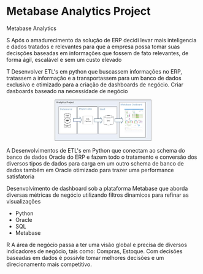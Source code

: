 # Metabase Analytics Project
Metabase Analytics

S
Após o amadurecimento da solução de ERP decidi levar mais inteligencia e dados tratados e relevantes para que a empresa possa tomar suas decisções baseadas em informações que fossem de fato relevantes, de forma ágil, escalável e sem um custo elevado
	
T
Desenvolver ETL's em python que buscassem informações no ERP, tratassem a informação e a transportassem para um banco de dados exclusivo e otimizado para a criação de dashboards de negócio. Criar dasboards baseado na necessidade de negócio

<p align="center">
	<img src="estruutra-etl-metabase.jpg" height="50%" width="50%">
</p>


A
Desenvolvimentos de ETL's em Python que conectam ao schema do banco de dados Oracle do ERP e fazem todo o tratamento e conversão dos diversos tipos de dados para carga em um outro schema de banco de dados também em Oracle otimizado para trazer uma performance satisfatoria

Desenvolvimento de dashboard sob a plataforma Metabase que aborda diversas métricas de negócio utilizando filtros dinamicos para refinar as visualizações 

* Python
* Oracle
* SQL
* Metabase

R
A área de negócio passa a ter uma visão global e precisa de diversos indicadores de negócio, tais como: Compras, Estoque. Com decisões baseadas em dados é possívle tomar melhores decisões e um direcionamento mais competitivo. 


